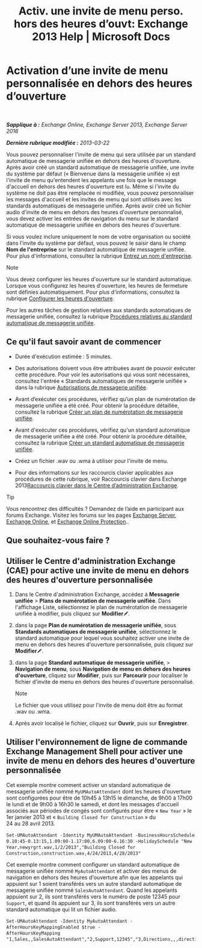 ﻿---
title: 'Activ. une invite de menu perso. hors des heures d’ouvt: Exchange 2013 Help | Microsoft Docs'
TOCTitle: Activation d’une invite de menu personnalisée en dehors des heures d’ouverture
ms:assetid: 094c50b2-072b-4929-aaf8-f7db5b19e9b6
ms:mtpsurl: https://technet.microsoft.com/fr-fr/library/Bb266919(v=EXCHG.150)
ms:contentKeyID: 50555341
ms.date: 05/23/2018
mtps_version: v=EXCHG.150
ms.translationtype: MT
---

# Activation d’une invite de menu personnalisée en dehors des heures d’ouverture

 

_**Sapplique à :** Exchange Online, Exchange Server 2013, Exchange Server 2016_

_**Dernière rubrique modifiée :** 2013-03-22_

Vous pouvez personnaliser l'invite de menu qui sera utilisée par un standard automatique de messagerie unifiée en dehors des heures d'ouverture. Après avoir créé un standard automatique de messagerie unifiée, une invite du système par défaut (« Bienvenue dans la messagerie unifiée ») est l'invite de menu qu'entendent les appelants une fois que le message d'accueil en dehors des heures d'ouverture est lu. Même si l'invite du système ne doit pas être remplacée ni modifiée, vous pouvez personnaliser les messages d'accueil et les invites de menu qui sont utilisés avec les standards automatiques de messagerie unifiée. Après avoir créé un fichier audio d'invite de menu en dehors des heures d'ouverture personnalisé, vous devez activer les entrées de navigation du menu sur le standard automatique de messagerie unifiée en dehors des heures d'ouverture.

Si vous voulez inclure uniquement le nom de votre organisation ou société dans l'invite du système par défaut, vous pouvez le saisir dans le champ **Nom de l'entreprise** sur le standard automatique de messagerie unifiée. Pour plus d'informations, consultez la rubrique [Entrez un nom d'entreprise](enter-a-business-name-exchange-2013-help.md).

> [!NOTE]
> Vous devez configurer les heures d'ouverture sur le standard automatique. Lorsque vous configurez les heures d'ouverture, les heures de fermeture sont définies automatiquement. Pour plus d'informations, consultez la rubrique <a href="configure-business-hours-exchange-2013-help.md">Configurer les heures d'ouverture</a>.


Pour les autres tâches de gestion relatives aux standards automatiques de messagerie unifiée, consultez la rubrique [Procédures relatives au standard automatique de messagerie unifiée](um-auto-attendant-procedures-exchange-2013-help.md).

## Ce qu'il faut savoir avant de commencer

  - Durée d'exécution estimée : 5 minutes.

  - Des autorisations doivent vous être attribuées avant de pouvoir exécuter cette procédure. Pour voir les autorisations qui vous sont nécessaires, consultez l'entrée « Standards automatiques de messagerie unifiée » dans la rubrique [Autorisations de messagerie unifiée](unified-messaging-permissions-exchange-2013-help.md).

  - Avant d’exécuter ces procédures, vérifiez qu’un plan de numérotation de messagerie unifiée a été créé. Pour obtenir la procédure détaillée, consultez la rubrique [Créer un plan de numérotation de messagerie unifiée](create-a-um-dial-plan-exchange-2013-help.md).

  - Avant d'exécuter ces procédures, vérifiez qu'un standard automatique de messagerie unifiée a été créé. Pour obtenir la procédure détaillée, consultez la rubrique [Créer un standard automatique de messagerie unifiée](create-a-um-auto-attendant-exchange-2013-help.md).

  - Créez un fichier .wav ou .wma à utiliser pour l'invite de menu.

  - Pour des informations sur les raccourcis clavier applicables aux procédures de cette rubrique, voir Raccourcis clavier dans Exchange 2013[Raccourcis clavier dans le Centre d’administration Exchange](keyboard-shortcuts-in-the-exchange-admin-center-exchange-online-protection-help.md).

> [!TIP]
> Vous rencontrez des difficultés ? Demandez de l’aide en participant aux forums Exchange. Visitez les forums sur les pages <a href="https://go.microsoft.com/fwlink/p/?linkid=60612">Exchange Server</a>, <a href="https://go.microsoft.com/fwlink/p/?linkid=267542">Exchange Online</a>, et <a href="https://go.microsoft.com/fwlink/p/?linkid=285351">Exchange Online Protection</a>..


## Que souhaitez-vous faire ?

## Utiliser le Centre d'administration Exchange (CAE) pour active une invite de menu en dehors des heures d'ouverture personnalisée

1.  Dans le Centre d'administration Exchange, accédez à **Messagerie unifiée** \> **Plans de numérotation de messagerie unifiée**. Dans l'affichage Liste, sélectionnez le plan de numérotation de messagerie unifiée à modifier, puis cliquez sur **Modifier**![Icône Modifier](images/Bb124582.6f53ccb2-1f13-4c02-bea0-30690e6ea71d(EXCHG.150).gif "Icône Modifier").

2.  dans la page **Plan de numérotation de messagerie unifiée**, sous **Standards automatiques de messagerie unifiée**, sélectionnez le standard automatique pour lequel vous souhaitez activer une invite de menu en dehors des heures d'ouverture personnalisée, puis cliquez sur **Modifier**![Icône Modifier](images/Bb124582.6f53ccb2-1f13-4c02-bea0-30690e6ea71d(EXCHG.150).gif "Icône Modifier").

3.  dans la page **Standard automatique de messagerie unifiée**, \> **Navigation de menu**, sous **Navigation de menu en dehors des heures d'ouverture**, cliquez sur **Modifier**, puis sur **Parcourir** pour localiser le fichier d'invite de menu en dehors des heures d'ouverture personnalisé.
    
    > [!NOTE]
    > Le fichier que vous utilisez pour l'invite de menu doit être au format .wav ou .wma.


4.  Après avoir localisé le fichier, cliquez sur **Ouvrir**, puis sur **Enregistrer**.

## Utiliser l'environnement de ligne de commande Exchange Management Shell pour activer une invite de menu en dehors des heures d'ouverture personnalisée

Cet exemple montre comment activer un standard automatique de messagerie unifiée nommé `MyUMAutoAttendant` dont les heures d'ouverture sont configurées pour être de 10h45 à 13h15 le dimanche, de 9h00 à 17h00 le lundi et de 9h00 à 16h30 le samedi, et dont les messages d'accueil associés aux périodes de congés sont configurés pour être « `New Year` » le 1er janvier 2013 et « `Building Closed for Construction` » du 24 au 28 avril 2013.

    Set-UMAutoAttendant -Identity MyUMAutoAttendant -BusinessHoursSchedule 0.10:45-0.13:15,1.09:00-1.17:00,6.09:00-6.16:30 -HolidaySchedule "New Year,newyrgrt.wav,1/2/2013","Building Closed for Construction,construction.wav,4/24/2013,4/28/2013"

Cet exemple montre comment configurer un standard automatique de messagerie unifiée nommé `MyAutoAttendant` et activer des menus de navigation en dehors des heures d'ouverture afin que les appelants qui appuient sur 1 soient transférés vers un autre standard automatique de messagerie unifiée nommé `SalesAutoAttendant`. Quand les appelants appuient sur 2, ils sont transférés vers le numéro de poste 12345 pour `Support`, et quand ils appuient sur 3, ils sont transférés vers un autre standard automatique qui lit un fichier audio.

    Set-UMAutoAttendant -Identity MyAutoAttendant - 
    AfterHoursKeyMappingEnabled $true -
    AfterHoursKeyMapping "1,Sales,,SalesAutoAttendant","2,Support,12345","3,Directions,,,directions.wav"

